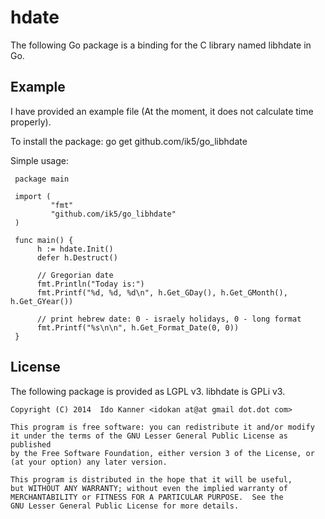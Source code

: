 hdate
=====
The following Go package is a binding for the C library named libhdate in Go.

Example
-------
I have provided an example file (At the moment, it does not calculate time
properly).

To install the package:
   go get github.com/ik5/go_libhdate

Simple usage:

     package main

     import (
             "fmt"
             "github.com/ik5/go_libhdate"
     )

     func main() {
          h := hdate.Init()
          defer h.Destruct()

          // Gregorian date
          fmt.Println("Today is:")
          fmt.Printf("%d, %d, %d\n", h.Get_GDay(), h.Get_GMonth(), h.Get_GYear())

          // print hebrew date: 0 - israely holidays, 0 - long format
          fmt.Printf("%s\n\n", h.Get_Format_Date(0, 0))
     }


License
-------
The following package is provided as LGPL v3. libhdate is GPLi v3.

    Copyright (C) 2014  Ido Kanner <idokan at@at gmail dot.dot com>

    This program is free software: you can redistribute it and/or modify
    it under the terms of the GNU Lesser General Public License as published
    by the Free Software Foundation, either version 3 of the License, or
    (at your option) any later version.

    This program is distributed in the hope that it will be useful,
    but WITHOUT ANY WARRANTY; without even the implied warranty of
    MERCHANTABILITY or FITNESS FOR A PARTICULAR PURPOSE.  See the
    GNU Lesser General Public License for more details.


